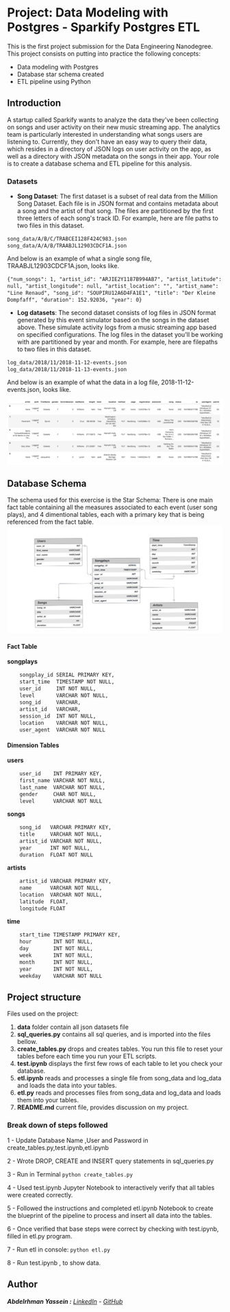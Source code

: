 # Project: Data Modeling with Postgres - Sparkify Postgres ETL

This is the first project submission for the Data Engineering Nanodegree.
This project consists on putting into practice the following concepts:
- Data modeling with Postgres
- Database star schema created 
- ETL pipeline using Python

## Introduction

A startup called Sparkify wants to analyze the data they've been collecting on songs and user activity on their new music streaming app. 
The analytics team is particularly interested in understanding what songs users are listening to. 
Currently, they don't have an easy way to query their data, which resides in a directory of JSON logs on user activity on the app, as well as a directory with JSON metadata on the songs in their app.
Your role is to create a database schema and ETL pipeline for this analysis.

###  Datasets
- **Song Dataset**: The first dataset is a subset of real data from the Million Song Dataset. Each file is in JSON format   and contains metadata about a song and the artist of that song. The files are partitioned by the first three letters of each song's track ID. For example, here are file paths to two files in this dataset.
```
song_data/A/B/C/TRABCEI128F424C983.json
song_data/A/A/B/TRAABJL12903CDCF1A.json
```
And below is an example of what a single song file, TRAABJL12903CDCF1A.json, looks like.


```
{"num_songs": 1, "artist_id": "ARJIE2Y1187B994AB7", "artist_latitude": null, "artist_longitude": null, "artist_location": "", "artist_name": "Line Renaud", "song_id": "SOUPIRU12A6D4FA1E1", "title": "Der Kleine Dompfaff", "duration": 152.92036, "year": 0}
```

- **Log datasets**: The second dataset consists of log files in JSON format generated by this event simulator based on the songs in the dataset above. These simulate activity logs from a music streaming app based on specified configurations.
The log files in the dataset you'll be working with are partitioned by year and month. For example, here are filepaths to two files in this dataset.
```
log_data/2018/11/2018-11-12-events.json
log_data/2018/11/2018-11-13-events.json
```
And below is an example of what the data in a log file, 2018-11-12-events.json, looks like.

![log-data](https://raw.githubusercontent.com/Abdelrhman-Yassein/Udacity-Data-Modeling-with-Postgres/main/images/log-data.png)


## Database Schema
The schema used for this exercise is the Star Schema: 
There is one main fact table containing all the measures associated to each event (user song plays), 
and 4 dimentional tables, each with a primary key that is being referenced from the fact table.
![Star-Schema](https://raw.githubusercontent.com/Abdelrhman-Yassein/Udacity-Data-Modeling-with-Postgres/main/images/Project-Data-Modeling-with-Postgres-Star-Schema.png)
#### Fact Table
**songplays** 
```
    songplay_id SERIAL PRIMARY KEY,
    start_time  TIMESTAMP NOT NULL,
    user_id     INT NOT NULL,
    level       VARCHAR NOT NULL,
    song_id     VARCHAR,
    artist_id   VARCHAR,
    session_id  INT NOT NULL,
    location    VARCHAR NOT NULL,
    user_agent  VARCHAR NOT NULL
```

#### Dimension Tables
**users** 
```
    user_id    INT PRIMARY KEY,
    first_name VARCHAR NOT NULL,
    last_name  VARCHAR NOT NULL,
    gender     CHAR NOT NULL,
    level      VARCHAR NOT NULL
```
**songs** 
```
    song_id   VARCHAR PRIMARY KEY,
    title     VARCHAR NOT NULL,
    artist_id VARCHAR NOT NULL,
    year      INT NOT NULL,
    duration  FLOAT NOT NULL
```

**artists** 
```
    artist_id VARCHAR PRIMARY KEY,
    name      VARCHAR NOT NULL,
    location  VARCHAR NOT NULL,
    latitude  FLOAT,
    longitude FLOAT
```

**time**
```
    start_time TIMESTAMP PRIMARY KEY,
    hour       INT NOT NULL,
    day        INT NOT NULL,
    week       INT NOT NULL,
    month      INT NOT NULL,
    year       INT NOT NULL,
    weekday    VARCHAR NOT NULL
```


## Project structure

Files used on the project:
1. **data** folder contain all json datasets file
2. **sql_queries.py** contains all sql queries, and is imported into the files bellow.
3. **create_tables.py** drops and creates tables. You run this file to reset your tables before each time you run your ETL scripts.
4. **test.ipynb** displays the first few rows of each table to let you check your database.
5. **etl.ipynb** reads and processes a single file from song_data and log_data and loads the data into your tables. 
6. **etl.py** reads and processes files from song_data and log_data and loads them into your tables. 
7. **README.md** current file, provides discussion on my project.

### Break down of steps followed

1 - Update Database Name ,User and Password in create_tables.py,test.ipynb,etl.ipynb

2 - Wrote DROP, CREATE and INSERT query statements in sql_queries.py

3 - Run in Terminal
 ```python create_tables.py```

4 -  Used test.ipynb Jupyter Notebook to interactively verify that all tables were created correctly.

5 - Followed the instructions and completed etl.ipynb Notebook to create the blueprint of the pipeline to process and insert all data into the tables.

6 - Once verified that base steps were correct by checking with test.ipynb, filled in etl.py program.

7 -  Run etl in console:
```python etl.py```

8 -  Run test.ipynb , to show data.

## Author

######  **Abdelrhman Yassein  :**  [LinkedIn](https://www.linkedin.com/in/Abdelrhman-Yassein/) - [GitHub](https://github.com/Abdelrhman-Yassein?tab=repositories)

